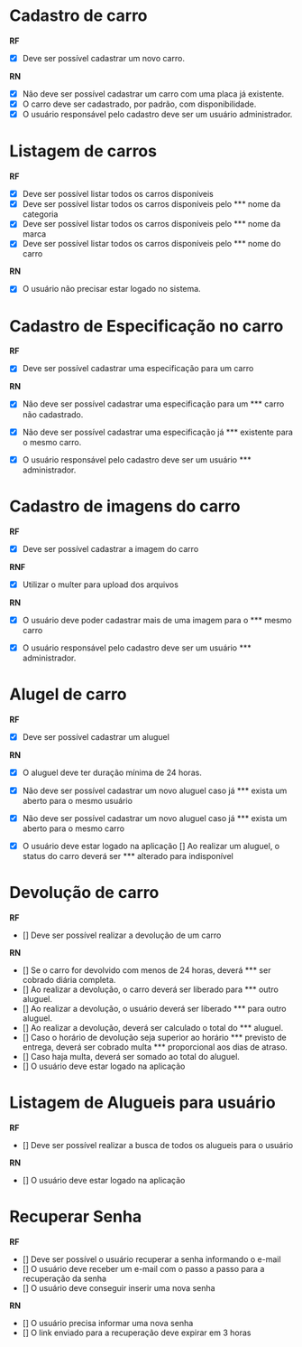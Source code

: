 # Cadastro de carro

**RF**
- [x] Deve ser possível cadastrar um novo carro.


**RN**
- [x] Não deve ser possível cadastrar um carro com uma placa já existente.
- [x] O carro deve ser cadastrado, por padrão, com disponibilidade.
- [x] O usuário responsável pelo cadastro deve ser um usuário administrador.

# Listagem de carros

**RF**
- [x] Deve ser possível listar todos os carros disponíveis
- [x] Deve ser possível listar todos os carros disponíveis pelo *** nome da categoria
- [x] Deve ser possível listar todos os carros disponíveis pelo *** nome da marca
- [x] Deve ser possível listar todos os carros disponíveis pelo *** nome do carro

**RN**
- [x] O usuário não precisar estar logado no sistema.


# Cadastro de Especificação no carro

**RF**
- [x] Deve ser possível cadastrar uma especificação para um carro


**RN**
- [x] Não deve ser possível cadastrar uma especificação para um *** carro não cadastrado.
- [x] Não deve ser possível cadastrar uma especificação já *** existente para o mesmo carro.
- [x] O usuário responsável pelo cadastro deve ser um usuário *** administrador.


# Cadastro de imagens do carro

**RF**
- [x] Deve ser possível cadastrar a imagem do carro

**RNF**
- [x] Utilizar o multer para upload dos arquivos

**RN**
- [x] O usuário deve poder cadastrar mais de uma imagem para o *** mesmo carro
- [x] O usuário responsável pelo cadastro deve ser um usuário *** administrador.


# Alugel de carro

**RF**
- [x] Deve ser possível cadastrar um aluguel


**RN**
- [x] O aluguel deve ter duração mínima de 24 horas.
- [x] Não deve ser possível cadastrar um novo aluguel caso já *** exista um aberto para o mesmo usuário
- [x] Não deve ser possível cadastrar um novo aluguel caso já *** exista um aberto para o mesmo carro
- [x] O usuário deve estar logado na aplicação
[] Ao realizar um aluguel, o status do carro deverá ser *** alterado para indisponível


# Devolução de carro

**RF**
- [] Deve ser possível realizar a devolução de um carro

**RN**
- [] Se o carro for devolvido com menos de 24 horas, deverá *** ser cobrado diária completa.
- [] Ao realizar a devolução, o carro deverá ser liberado para *** outro aluguel.
- [] Ao realizar a devolução, o usuário deverá ser liberado *** para outro aluguel.
- [] Ao realizar a devolução, deverá ser calculado o total do *** aluguel.
- [] Caso o horário de devolução seja superior ao horário *** previsto de entrega, deverá ser cobrado multa *** proporcional aos dias de atraso.
- [] Caso haja multa, deverá ser somado ao total do aluguel.
- [] O usuário deve estar logado na aplicação


# Listagem de Alugueis para usuário

**RF**
- [] Deve ser possível realizar a busca de todos os alugueis para o usuário

**RN**
- [] O usuário deve estar logado na aplicação


# Recuperar Senha

**RF**
- [] Deve ser possível o usuário recuperar a senha informando o e-mail
- [] O usuário deve receber um e-mail com o passo a passo para a recuperação da senha
- [] O usuário deve conseguir inserir uma nova senha

**RN**
- [] O usuário precisa informar uma nova senha
- [] O link enviado para a recuperação deve expirar em 3 horas

